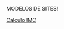 MODELOS DE SITES!

<a href="https://macklee251.github.io/HTML-CSS/Calculo IMC/index.html">Calculo IMC</a>